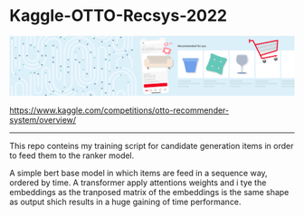 # Kaggle-OTTO-Recsys-2022

![Header](/images/header.png)

https://www.kaggle.com/competitions/otto-recommender-system/overview/

---

This repo conteins my training script for candidate generation items in order to feed them to the ranker model.

A simple bert base model in which items are feed in a sequence way, ordered by time. A transformer apply attentions weights and i tye the embeddings as the tranposed matrix of the embeddings is the same shape as output shich results in a huge gaining of time performance. 
